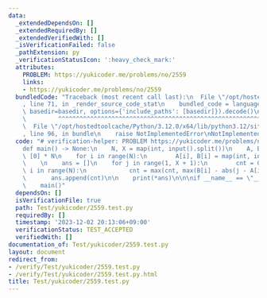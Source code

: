 ```yaml
---
data:
  _extendedDependsOn: []
  _extendedRequiredBy: []
  _extendedVerifiedWith: []
  _isVerificationFailed: false
  _pathExtension: py
  _verificationStatusIcon: ':heavy_check_mark:'
  attributes:
    PROBLEM: https://yukicoder.me/problems/no/2559
    links:
    - https://yukicoder.me/problems/no/2559
  bundledCode: "Traceback (most recent call last):\n  File \"/opt/hostedtoolcache/Python/3.12.0/x64/lib/python3.12/site-packages/onlinejudge_verify/documentation/build.py\"\
    , line 71, in _render_source_code_stat\n    bundled_code = language.bundle(stat.path,\
    \ basedir=basedir, options={'include_paths': [basedir]}).decode()\n          \
    \         ^^^^^^^^^^^^^^^^^^^^^^^^^^^^^^^^^^^^^^^^^^^^^^^^^^^^^^^^^^^^^^^^^^^^^^^^^^^^^^^^^\n\
    \  File \"/opt/hostedtoolcache/Python/3.12.0/x64/lib/python3.12/site-packages/onlinejudge_verify/languages/python.py\"\
    , line 96, in bundle\n    raise NotImplementedError\nNotImplementedError\n"
  code: "# verification-helper: PROBLEM https://yukicoder.me/problems/no/2559\n\n\
    def main() -> None:\n    N, X = map(int, input().split())\n    A, B = [0] * N,\
    \ [0] * N\n    for i in range(N):\n        A[i], B[i] = map(int, input().split())\n\
    \    \n    ans = []\n    for j in range(1, X + 1):\n        cnt = 0\n        for\
    \ i in range(N):\n            cnt = max(cnt, max(B[i] - abs(j - A[i]), 0))\n \
    \       ans.append(cnt)\n\n    print(*ans)\n\n\nif __name__ == \"__main__\":\n\
    \    main()"
  dependsOn: []
  isVerificationFile: true
  path: Test/yukicoder/2559.test.py
  requiredBy: []
  timestamp: '2023-12-02 20:13:06+09:00'
  verificationStatus: TEST_ACCEPTED
  verifiedWith: []
documentation_of: Test/yukicoder/2559.test.py
layout: document
redirect_from:
- /verify/Test/yukicoder/2559.test.py
- /verify/Test/yukicoder/2559.test.py.html
title: Test/yukicoder/2559.test.py
---
```

